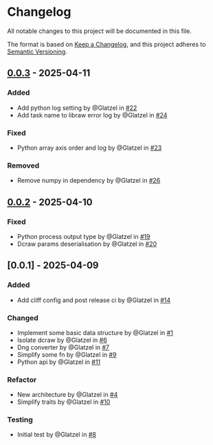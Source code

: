 # Changelog

All notable changes to this project will be documented in this file.

The format is based on [Keep a Changelog](https://keepachangelog.com/en/1.0.0/),
and this project adheres to [Semantic Versioning](https://semver.org/spec/v2.0.0.html).

## [0.0.3] - 2025-04-11

### Added

- Add python log setting by @Glatzel in [#22](https://github.com/Glatzel/fornax/pull/22)
- Add task name to libraw error log by @Glatzel in [#24](https://github.com/Glatzel/fornax/pull/24)

### Fixed

- Python array axis order and log by @Glatzel in [#23](https://github.com/Glatzel/fornax/pull/23)

### Removed

- Remove numpy in dependency by @Glatzel in [#26](https://github.com/Glatzel/fornax/pull/26)

## [0.0.2] - 2025-04-10

### Fixed

- Python process output type by @Glatzel in [#19](https://github.com/Glatzel/fornax/pull/19)
- Dcraw params deserialisation by @Glatzel in [#20](https://github.com/Glatzel/fornax/pull/20)

## [0.0.1] - 2025-04-09

### Added

- Add cliff config and post release ci by @Glatzel in [#14](https://github.com/Glatzel/fornax/pull/14)

### Changed

- Implement some basic data structure by @Glatzel in [#1](https://github.com/Glatzel/fornax/pull/1)
- Isolate dcraw by @Glatzel in [#6](https://github.com/Glatzel/fornax/pull/6)
- Dng converter by @Glatzel in [#7](https://github.com/Glatzel/fornax/pull/7)
- Simplify some fn by @Glatzel in [#9](https://github.com/Glatzel/fornax/pull/9)
- Python api by @Glatzel in [#11](https://github.com/Glatzel/fornax/pull/11)

### Refactor

- New architecture by @Glatzel in [#4](https://github.com/Glatzel/fornax/pull/4)
- Simplify traits by @Glatzel in [#10](https://github.com/Glatzel/fornax/pull/10)

### Testing

- Initial test by @Glatzel in [#8](https://github.com/Glatzel/fornax/pull/8)

[0.0.3]: https://github.com/Glatzel/fornax/compare/v0.0.2..v0.0.3
[0.0.2]: https://github.com/Glatzel/fornax/compare/v0.0.1..v0.0.2

<!-- generated by git-cliff -->
